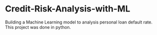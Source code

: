 # Credit-Risk-Analysis-with-ML
Building a Machine Learning model to analysis personal loan default rate.
This project was done in python.
